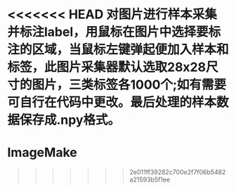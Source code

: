 <<<<<<< HEAD
对图片进行样本采集并标注label，用鼠标在图片中选择要标注的区域，当鼠标左键弹起便加入样本和标签，此图片采集器默认选取28x28尺寸的图片，三类标签各1000个;如有需要可自行在代码中更改。最后处理的样本数据保存成.npy格式。
=======
# ImageMake
>>>>>>> 2e011ff39282c700e2f7f06b5482a21593b5f1ee
